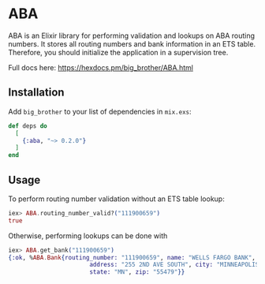 # ABA

ABA is an Elixir library for performing validation and lookups on ABA routing numbers. It stores all routing numbers and bank information in an ETS table. Therefore, you should initialize the application in a supervision tree.

Full docs here: https://hexdocs.pm/big_brother/ABA.html

## Installation

Add `big_brother` to your list of dependencies in `mix.exs`:

```elixir
def deps do
  [
    {:aba, "~> 0.2.0"}
  ]
end
```

## Usage

To perform routing number validation without an ETS table lookup:

```elixir
iex> ABA.routing_number_valid?("111900659")
true
```

Otherwise, performing lookups can be done with

```elixir
iex> ABA.get_bank("111900659")
{:ok, %ABA.Bank{routing_number: "111900659", name: "WELLS FARGO BANK",
                       address: "255 2ND AVE SOUTH", city: "MINNEAPOLIS",
                       state: "MN", zip: "55479"}}
```
